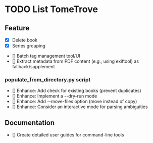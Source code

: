 # TODO List TomeTrove

## Feature
- [x] Delete book
- [x] Series grouping 
- [] Batch tag management tool/UI
- [] Extract metadata from PDF content (e.g., using exiftool) as fallback/supplement

### populate_from_directory.py script
- [] Enhance: Add check for existing books (prevent duplicates)
- [] Enhance: Implement a --dry-run mode
- [] Enhance: Add --move-files option (move instead of copy)
- [] Enhance: Consider an interactive mode for parsing ambiguities

## Documentation
- [] Create detailed user guides for command-line tools
